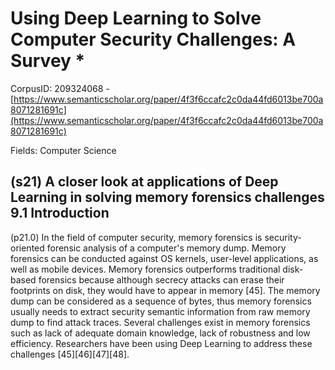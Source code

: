 # Using Deep Learning to Solve Computer Security Challenges: A Survey *

CorpusID: 209324068 - [https://www.semanticscholar.org/paper/4f3f6ccafc2c0da44fd6013be700a8071281691c](https://www.semanticscholar.org/paper/4f3f6ccafc2c0da44fd6013be700a8071281691c)

Fields: Computer Science

## (s21) A closer look at applications of Deep Learning in solving memory forensics challenges 9.1 Introduction
(p21.0) In the field of computer security, memory forensics is security-oriented forensic analysis of a computer's memory dump. Memory forensics can be conducted against OS kernels, user-level applications, as well as mobile devices. Memory forensics outperforms traditional disk-based forensics because although secrecy attacks can erase their footprints on disk, they would have to appear in memory [45]. The memory dump can be considered as a sequence of bytes, thus memory forensics usually needs to extract security semantic information from raw memory dump to find attack traces. Several challenges exist in memory forensics such as lack of adequate domain knowledge, lack of robustness and low efficiency. Researchers have been using Deep Learning to address these challenges [45][46][47][48].
